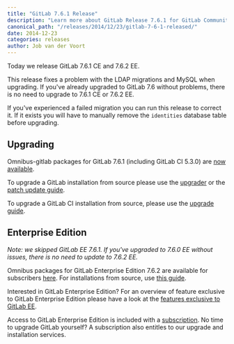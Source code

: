 ```yaml
---
title: "GitLab 7.6.1 Release"
description: "Learn more about GitLab Release 7.6.1 for GitLab Community Edition (CE) and Enterprise Edition (EE)"
canonical_path: "/releases/2014/12/23/gitlab-7-6-1-released/"
date: 2014-12-23
categories: releases
author: Job van der Voort
---
```


Today we release GitLab 7.6.1 CE and 7.6.2 EE.

This release fixes a problem with the LDAP migrations and MySQL when upgrading.
If you've already upgraded to GitLab 7.6 without problems, there is no need
to upgrade to 7.6.1 CE or 7.6.2 EE.

If you've experienced a failed migration you can run this release to correct it.
If it exists you will have to manually remove the `identities` database table before upgrading.

<!-- more -->

## Upgrading

Omnibus-gitlab packages for GitLab 7.6.1 (including GitLab CI 5.3.0) are [now available](/install/).

To upgrade a GitLab installation from source please use the
[upgrader](http://doc.gitlab.com/ce/update/upgrader.html) or the [patch update
guide](http://doc.gitlab.com/ce/update/patch_versions.html).

To upgrade a GitLab CI installation from source, please use the [upgrade guide](https://gitlab.com/gitlab-org/gitlab-ci/blob/master/doc/update/patch_versions.md).

## Enterprise Edition

_Note: we skipped GitLab EE 7.6.1. If you've upgraded to 7.6.0 EE without issues,
there is no need to update to 7.6.2 EE._

Omnibus packages for GitLab Enterprise Edition 7.6.2 are available for subscribers [here](https://gitlab.com/subscribers/gitlab-ee/blob/master/doc/install/packages.md). For installations from source, use [this guide](https://gitlab.com/subscribers/gitlab-ee/blob/master/doc/update/patch_versions.md).

Interested in GitLab Enterprise Edition?
For an overview of feature exclusive to GitLab Enterprise Edition please have a look at the [features exclusive to GitLab EE](/features/#enterprise).

Access to GitLab Enterprise Edition is included with a [subscription](/pricing/).
No time to upgrade GitLab yourself?
A subscription also entitles to our upgrade and installation services.
